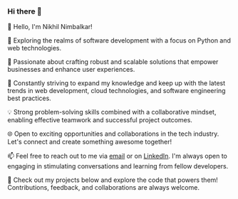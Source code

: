 ### Hi there 👋

<!--
**nikhilnimbalkar1/nikhilnimbalkar1** is a ✨ _special_ ✨ repository because its `README.md` (this file) appears on your GitHub profile.

Here are some ideas to get you started:

- 🔭 I’m currently working on ...
- 🌱 I’m currently learning ...
- 👯 I’m looking to collaborate on ...
- 🤔 I’m looking for help with ...
- 💬 Ask me about ...
- 📫 How to reach me: ...
- 😄 Pronouns: ...
- ⚡ Fun fact: ...
-->

👋 Hello, I'm Nikhil Nimbalkar!

🔭 Exploring the realms of software development with a focus on Python and web technologies. 

🌟 Passionate about crafting robust and scalable solutions that empower businesses and enhance user experiences.

🚀 Constantly striving to expand my knowledge and keep up with the latest trends in web development, cloud technologies, and software engineering best practices.

💡 Strong problem-solving skills combined with a collaborative mindset, enabling effective teamwork and successful project outcomes.

🌐 Open to exciting opportunities and collaborations in the tech industry. Let's connect and create something awesome together!

📫 Feel free to reach out to me via [email](nsv.nimbalkar@gmail.com) or on [LinkedIn](https://www.linkedin.com/in/nikhil-nimbalkar/). I'm always open to engaging in stimulating conversations and learning from fellow developers.

🌟 Check out my projects below and explore the code that powers them! Contributions, feedback, and collaborations are always welcome.



